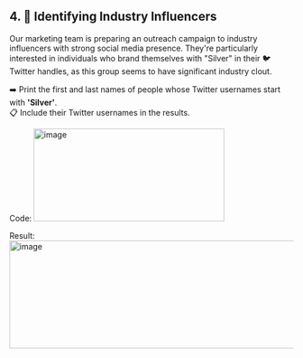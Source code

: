 ## 4. 🌟 Identifying Industry Influencers

Our marketing team is preparing an outreach campaign to industry influencers with strong social media presence. They're particularly interested in individuals who brand themselves with "Silver" in their 🐦 Twitter handles, as this group seems to have significant industry clout.  

➡️ Print the first and last names of people whose Twitter usernames start with **'Silver'**.  
📋 Include their Twitter usernames in the results.

Code: <img width="338" height="164" alt="image" src="https://github.com/user-attachments/assets/0e5ec001-f4bb-47fd-861a-565341cf9a97" />

Result: <img width="858" height="191" alt="image" src="https://github.com/user-attachments/assets/46c426ac-11fb-49aa-a9c3-8d36304f8d94" />
